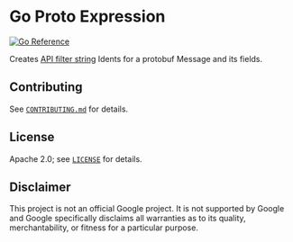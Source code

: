 # Go Proto Expression
[![Go Reference](https://pkg.go.dev/badge/github.com/Kagadar/go_proto_expression.svg)](https://pkg.go.dev/github.com/Kagadar/go_proto_expression)

Creates [API filter string](https://google.aip.dev/160) Idents for a protobuf
Message and its fields.

## Contributing

See [`CONTRIBUTING.md`](CONTRIBUTING.md) for details.

## License

Apache 2.0; see [`LICENSE`](LICENSE) for details.

## Disclaimer

This project is not an official Google project. It is not supported by
Google and Google specifically disclaims all warranties as to its quality,
merchantability, or fitness for a particular purpose.
